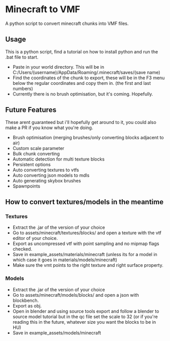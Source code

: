 # Minecraft to VMF
A python script to convert minecraft chunks into VMF files.

## Usage
This is a python script, find a tutorial on how to install python and run the .bat file to start.

- Paste in your world directory. This will be in C:/Users/(username)/AppData/Roaming/.minecraft/saves/(save name)
- Find the coordinates of the chunk to export, these will be in the F3 menu below the regular coordinates and copy them in. (the first and last numbers)
- Currently there is no brush optimisation, but it's coming. Hopefully.

## Future Features
These arent guaranteed but i'll hopefully get around to it, you could also make a PR if you know what you're doing.

- Brush optimisation (merging brushes/only converting blocks adjacent to air)
- Custom scale parameter
- Bulk chunk converting
- Automatic detection for multi texture blocks
- Persistent options
- Auto converting textures to vtfs
- Auto converting json models to mdls
- Auto generating skybox brushes
- Spawnpoints

## How to convert textures/models in the meantime

### Textures
- Extract the .jar of the version of your choice
- Go to assets/minecraft/textures/blocks/ and open a texture with the vtf editor of your choice.
- Export as uncompressed vtf with point sampling and no mipmap flags checked.
- Save in example_assets/materials/minecraft (unless its for a model in which case it goes in materials/models/minecraft)
- Make sure the vmt points to the right texture and right surface property.

### Models
- Extract the .jar of the version of your choice
- Go to assets/minecraft/models/blocks/ and open a json with blockbench.
- Export as obj.
- Open in blender and using source tools export and follow a blender to source model tutorial but in the qc file set the scale to 32 (or if you're reading this in the future, whatever size you want the blocks to be in HU)
- Save in example_assets/models/minecraft
